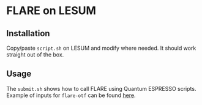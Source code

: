 # FLARE on LESUM

## Installation

Copy/paste `script.sh` on LESUM and modify where needed. It should work straight out of the box.

## Usage

The `submit.sh` shows how to call FLARE using Quantum ESPRESSO scripts. Example of inputs for `flare-otf` can be found [here](https://github.com/mir-group/flare/tree/master/examples).